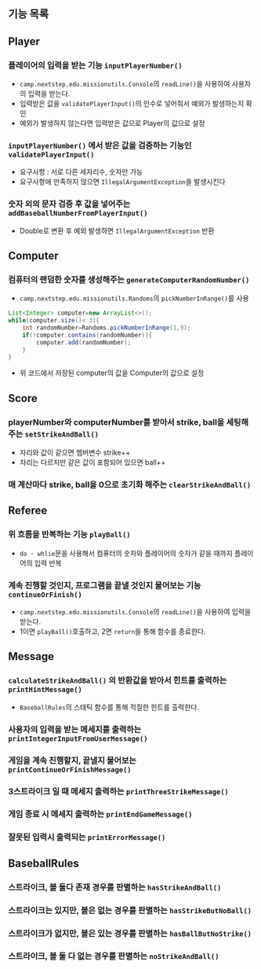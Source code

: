 ## 기능 목록

## Player

### 플레이어의 입력을 받는 기능 `inputPlayerNumber()`

- `camp.nextstep.edu.missionutils.Console`의 `readLine()`을 사용하여 사용자의 입력을 받는다.
- 입력받은 값을 `validatePlayerInput()`의 인수로 넣어줘서 예외가 발생하는지 확인
- 예외가 발생하지 않는다면 입력받은 값으로 Player의 값으로 설정

### `inputPlayerNumber()` 에서 받은 값을 검증하는 기능인 `validatePlayerInput()`

- 요구사항 : 서로 다른 세자리수, 숫자만 가능
- 요구사항에 만족하지 않으면 `IllegalArgumentException`을 발생시킨다

### 숫자 외의 문자 검증 후 값을 넣어주는 `addBaseballNumberFromPlayerInput()`

- Double로 변환 후 예외 발생하면 `IllegalArgumentException` 반환

## Computer

### 컴퓨터의 랜덤한 숫자를 생성해주는 `generateComputerRandomNumber()`

- `camp.nextstep.edu.missionutils.Randoms`의 `pickNumberInRange()`를 사용

```java
List<Integer> computer=new ArrayList<>();
while(computer.size()< 3){
    int randomNumber=Randoms.pickNumberInRange(1,9);
    if(!computer.contains(randomNumber)){
        computer.add(randomNumber);
    }
}
```

- 위 코드에서 저장된 computer의 값을 Computer의 값으로 설정

## Score

### playerNumber와 computerNumber를 받아서 strike, ball을 세팅해주는 `setStrikeAndBall()`

- 자리와 값이 같으면 멤버변수 strike++
- 자리는 다르지만 같은 값이 포함되어 있으면 ball++

### 매 계산마다 strike, ball을 0으로 초기화 해주는 `clearStrikeAndBall()`

## Referee

### 위 흐름을 반복하는 기능 `playBall()`

- `do - whlie`문을 사용해서 컴퓨터의 숫자와 플레이어의 숫자가 같을 때까지 플레이어의 입력 반복

### 계속 진행할 것인지, 프로그램을 끝낼 것인지 물어보는 기능 `continueOrFinish()`

- `camp.nextstep.edu.missionutils.Console`의 `readLine()`을 사용하여 입력을 받는다.
- 1이면 `playBall()`호출하고, 2면 `return`을 통해 함수를 종료한다.

## Message

### `calculateStrikeAndBall()` 의 반환값을 받아서 힌트를 출력하는 `printHintMessage()`

- `BaseballRules`의 스태틱 함수를 통해 적절한 힌트를 출력한다.

### 사용자의 입력을 받는 메세지를 출력하는 `printIntegerInputFromUserMessage()`

### 게임을 계속 진행할지, 끝낼지 물어보는 `printContinueOrFinishMessage()`

### 3스트라이크 일 때 메세지 출력하는 `printThreeStrikeMessage()`

### 게임 종료 시 메세지 출력하는 `printEndGameMessage()`

### 잘못된 입력시 출력되는 `printErrorMessage()`

## BaseballRules

### 스트라이크, 볼 둘다 존재 경우를 판별하는 `hasStrikeAndBall()`

### 스트라이크는 있지만, 볼은 없는 경우를 판별하는 `hasStrikeButNoBall()`

### 스트라이크가 없지만, 볼은 있는 경우를 판별하는 `hasBallButNoStrike()`

### 스트라이크, 볼 둘 다 없는 경우를 판별하는 `noStrikeAndBall()`
